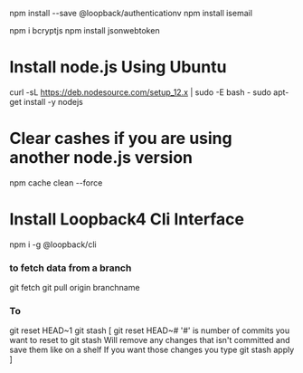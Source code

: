 npm install --save @loopback/authenticationv
npm install isemail

npm i bcryptjs
npm install jsonwebtoken

# Install node.js Using Ubuntu
curl -sL https://deb.nodesource.com/setup_12.x | sudo -E bash -
sudo apt-get install -y nodejs

# Clear cashes if you are using another node.js version 
npm cache clean --force

# Install Loopback4 Cli Interface 
npm i -g @loopback/cli

### to fetch data from a branch 
git fetch
git pull origin branchname


### To 
git reset HEAD~1
git stash
[
git reset HEAD~#
'#' is number of commits you want to reset to
git stash
Will remove any changes that isn't committed and save them like on a shelf
If you want those changes you type
git stash apply
]